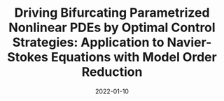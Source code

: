 ---
title: "Driving Bifurcating Parametrized Nonlinear PDEs by Optimal Control Strategies: Application to Navier-Stokes Equations with Model Order Reduction"
collection: publications
permalink: /publication/2022-01-10-Driving-Bifurcating-Parametrized-Nonlinear-PDEs-by-Optimal-Control-Strategies-Application-to-Navier-Stokes-Equations-with-Model-Order-Reduction
date: 2022-01-10
item: 9
venue: 'ESAIM: Mathematical Modelling and Numerical Analysis'
paperurl: 'https://doi.org/10.1051/m2an/2022044'
authors: 'F. Pichi, M. Strazzullo, F. Ballarin, G. Rozza'
pubsource: 'journal'
biblio: >
   @article{PichiDrivingBifurcatingParametrized2022,\
 
   title = {Driving Bifurcating Parametrized Nonlinear {{PDEs}} by Optimal Control Strategies: Application to {{Navier-Stokes}} Equations with Model Order Reduction},\
 
   shorttitle = {Driving Bifurcating Parametrized Nonlinear {{PDEs}} by Optimal Control Strategies},\
 
   author = {Pichi, F. and Strazzullo, M. and Ballarin, F. and Rozza, G.},\
 
   year = {2022},\
 
   journal = {ESAIM: Mathematical Modelling and Numerical Analysis},\
 
   publisher = {{EDP Sciences}},\
 
   doi = {10.1051/m2an/2022044}}
---